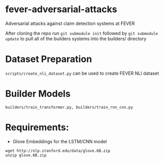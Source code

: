 # fever-adversarial-attacks
Adversarial attacks against claim detection systems at FEVER

After cloning the repo run `git submodule init` followed by `git submodule update` to pull all of the builders systems into the builders/ directory

# Dataset Preparation
`scripts/create_nli_dataset.py` can be used to create FEVER NLI dataset

# Builder Models
`builders/train_transformer.py, builders/train_rnn_cnn.py`

# Requirements:
* Glove Embeddings for the LSTM/CNN model
```
wget http://nlp.stanford.edu/data/glove.6B.zip
unzip glove.6B.zip
```
